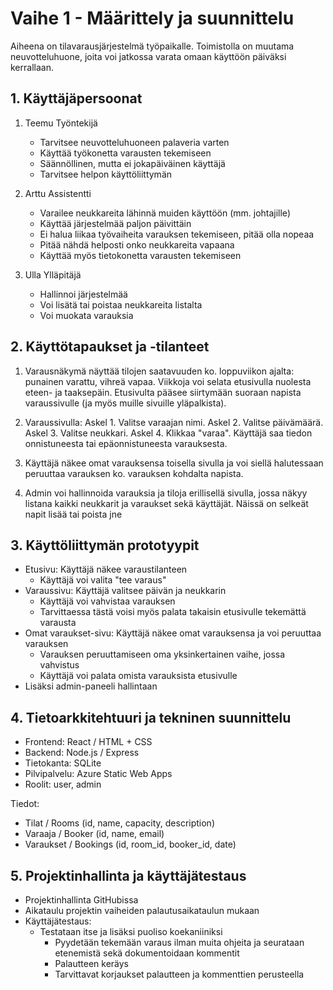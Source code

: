 # Vaihe 1 - Määrittely ja suunnittelu

Aiheena on tilavarausjärjestelmä työpaikalle. Toimistolla on muutama neuvotteluhuone, joita voi jatkossa varata omaan käyttöön päiväksi kerrallaan.

## 1. Käyttäjäpersoonat

1. Teemu Työntekijä
    - Tarvitsee neuvotteluhuoneen palaveria varten
    - Käyttää työkonetta varausten tekemiseen
    - Säännöllinen, mutta ei jokapäiväinen käyttäjä
    - Tarvitsee helpon käyttöliittymän

2. Arttu Assistentti
    - Varailee neukkareita lähinnä muiden käyttöön (mm. johtajille)
    - Käyttää järjestelmää paljon päivittäin
    - Ei halua liikaa työvaiheita varauksen tekemiseen, pitää olla nopeaa
    - Pitää nähdä helposti onko neukkareita vapaana
    - Käyttää myös tietokonetta varausten tekemiseen

3. Ulla Ylläpitäjä
    - Hallinnoi järjestelmää
    - Voi lisätä tai poistaa neukkareita listalta
    - Voi muokata varauksia

## 2. Käyttötapaukset ja -tilanteet

1. Varausnäkymä näyttää tilojen saatavuuden ko. loppuviikon ajalta: punainen varattu, vihreä vapaa. Viikkoja voi selata etusivulla nuolesta eteen- ja taaksepäin. Etusivulta pääsee siirtymään suoraan napista varaussivulle (ja myös muille sivuille yläpalkista).

2. Varaussivulla: Askel 1. Valitse varaajan nimi. Askel 2. Valitse päivämäärä. Askel 3. Valitse neukkari. Askel 4. Klikkaa "varaa". Käyttäjä saa tiedon onnistuneesta tai epäonnistuneesta varauksesta.

3. Käyttäjä näkee omat varauksensa toisella sivulla ja voi siellä halutessaan peruuttaa varauksen ko. varauksen kohdalta napista.

4. Admin voi hallinnoida varauksia ja tiloja erillisellä sivulla, jossa näkyy listana kaikki neukkarit ja varaukset sekä käyttäjät. Näissä on selkeät napit lisää tai poista jne

## 3. Käyttöliittymän prototyypit

- Etusivu: Käyttäjä näkee varaustilanteen
    - Käyttäjä voi valita "tee varaus"
- Varaussivu: Käyttäjä valitsee päivän ja neukkarin
    - Käyttäjä voi vahvistaa varauksen
    - Tarvittaessa tästä voisi myös palata takaisin etusivulle tekemättä varausta
- Omat varaukset-sivu: Käyttäjä näkee omat varauksensa ja voi peruuttaa varauksen
    - Varauksen peruuttamiseen oma yksinkertainen vaihe, jossa vahvistus
    - Käyttäjä voi palata omista varauksista etusivulle
- Lisäksi admin-paneeli hallintaan

## 4. Tietoarkkitehtuuri ja tekninen suunnittelu

- Frontend: React / HTML + CSS
- Backend: Node.js / Express
- Tietokanta: SQLite
- Pilvipalvelu: Azure Static Web Apps
- Roolit: user, admin

Tiedot:
- Tilat / Rooms (id, name, capacity, description)
- Varaaja / Booker (id, name, email)
- Varaukset / Bookings (id, room_id, booker_id, date)

## 5. Projektinhallinta ja käyttäjätestaus

- Projektinhallinta GitHubissa
- Aikataulu projektin vaiheiden palautusaikataulun mukaan
- Käyttäjätestaus:
    - Testataan itse ja lisäksi puoliso koekaniiniksi
        - Pyydetään tekemään varaus ilman muita ohjeita ja seurataan etenemistä sekä dokumentoidaan kommentit
        - Palautteen keräys
        - Tarvittavat korjaukset palautteen ja kommenttien perusteella
